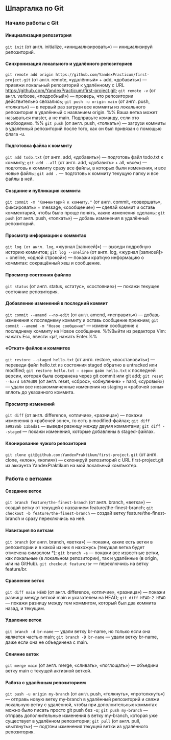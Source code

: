 ## Шпаргалка по Git

### Начало работы с Git

#### Инициализация репозитория
  
```git init``` (от англ. initialize, «инициализировать») — инициализируй репозиторий.
  
#### Синхронизация локального и удалённого репозиториев
  
```git remote add origin https://github.com/YandexPracticum/first-project.git``` (от англ. remote, «удалённый» + add, «добавить») — привяжи локальный репозиторий к удалённому с URL https://github.com/YandexPracticum/first-project.git;
```git remote -v``` (от англ. verbose, «подробный») — проверь, что репозитории действительно связались;
```git push -u origin main``` (от англ. push, «толкать») — в первый раз загрузи все коммиты из локального репозитория в удалённый с названием origin.
%% Ваша ветка может называться master, а не main. Подправьте команду, если это необходимо. %%
```git push``` (от англ. push, «толкать») — загрузи коммиты в удалённый репозиторий после того, как он был привязан с помощью флага -u.
  
#### Подготовка файла к коммиту
  
```git add todo.txt``` (от англ. add, «добавить») — подготовь файл todo.txt к коммиту;
```git add --all``` (от англ. add, «добавить» + all, «всё») — подготовь к коммиту сразу все файлы, в которых были изменения, и все новые файлы;
```git add .``` — подготовь к коммиту текущую папку и все файлы в ней.
  
#### Создание и публикация коммита
  
```git commit -m "Комментарий к коммиту."``` (от англ. commit, «совершать», фиксировать» + message, «сообщение») — сделай коммит и оставь комментарий, чтобы было проще понять, какие изменения сделаны;
```git push``` (от англ. push, «толкать») — добавь изменения в удалённый репозиторий.
  
#### Просмотр информации о коммитах
  
```git log (от англ. log```, «журнал [записей]») — выведи подробную историю коммитов;
```git log --oneline``` (от англ. log, «журнал [записей]» + oneline, «одной строкой») — покажи краткую информацию о коммитах: сокращённый хеш и сообщение.
  
#### Просмотр состояния файлов
  
```git status``` (от англ. status, «статус», «состояние») — покажи текущее состояние репозитория.
  
#### Добавление изменений в последний коммит
```git commit --amend --no-edit``` (от англ. amend, «исправить») — добавь изменения к последнему коммиту и оставь сообщение прежним;
```git commit --amend -m "Новое сообщение"``` — измени сообщение к последнему коммиту на Новое сообщение.
%%Выйти из редактора Vim: нажать Esc, ввести :qa!, нажать Enter.%%
  
#### «Откат» файлов и коммитов
  
```git restore --staged hello.txt``` (от англ. restore, «восстановить») — переведи файл hello.txt из состояния staged обратно в untracked или modified;
```git restore hello.txt — верни файл hello.txt``` к последней версии, которая была сохранена через git commit или git add;
```git reset --hard b576d89``` (от англ. reset, «сброс», «обнуление» + hard, «суровый») — удали все незакоммиченные изменения из staging и «рабочей зоны» вплоть до указанного коммита.
  
#### Просмотр изменений
  
```git diff``` (от англ. difference, «отличие», «разница») — покажи изменения в «рабочей зоне», то есть в modified-файлах;
```git diff a9928ab 11bada1``` — выведи разницу между двумя коммитами;
```git diff --staged``` — покажи изменения, которые добавлены в staged-файлах.
  
#### Клонирование чужого репозитория
  
```git clone git@github.com:YandexPraktikum/first-project.git``` (от англ. clone, «клон», «копия») — склонируй репозиторий с URL first-project.git из аккаунта YandexPraktikum на мой локальный компьютер.
  
### Работа с ветками
  
#### Создание веток
  
```git branch feature/the-finest-branch``` (от англ. branch, «ветка») — создай ветку от текущей с названием feature/the-finest-branch;
```git checkout -b feature/the-finest-branch``` — создай ветку feature/the-finest-branch и сразу переключись на неё.
  
#### Навигация по веткам 
  
```git branch``` (от англ. branch, «ветка») — покажи, какие есть ветки в репозитории и в какой из них я нахожусь (текущая ветка будет отмечена символом *);
```git branch -a``` — покажи все известные ветки, как локальные (в локальном репозитории), так и удалённые (в origin, или на GitHub).
```git checkout feature/br``` — переключись на ветку feature/br.
  
#### Сравнение веток 
  
```git diff main HEAD``` (от англ. difference, «отличие», «разница») — покажи разницу между веткой main и указателем на HEAD;
```git diff HEAD~2 HEAD``` — покажи разницу между тем коммитом, который был два коммита назад, и текущим.
  
#### Удаление веток
  
```git branch -d br-name``` — удали ветку br-name, но только если она является частью main;
```git branch -D br-name``` — удали ветку br-name, даже если она не объединена с main.
  
#### Слияние веток
  
```git merge main``` (от англ. merge, «сливать», «поглощать») — объедини ветку main с текущей активной веткой. 
  
#### Работа с удалённым репозиторием
  
```git push -u origin my-branch``` (от англ. push, «толкнуть», «протолкнуть») — отправь новую ветку my-branch в удалённый репозиторий и свяжи локальную ветку с удалённой, чтобы при дополнительных коммитах можно было писать просто git push без -u;
```git push my-branch``` — отправь дополнительные изменения в ветку my-branch, которая уже существует в удалённом репозитории;
```git pull``` (от англ. pull, «вытянуть») — подтяни изменения текущей ветки из удалённого репозитория.